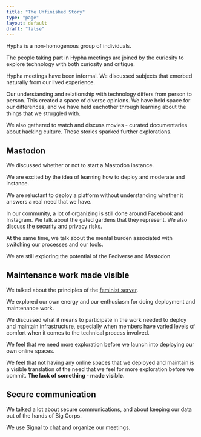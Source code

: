 ```yaml
---
title: "The Unfinished Story"
type: "page"
layout: default
draft: "false"
---
```


Hypha is a non-homogenous group of individuals. 

The people taking part in Hypha meetings are joined by the curiosity to explore technology with both curiosity and critique. 

Hypha meetings have been informal. We discussed subjects that emerbed naturally from our lived experience.

Our understanding and relationship with technology differs from person to person. This created a space of diverse opinions. We have held space for our differences, and we have held eachother through learning about the things that we struggled with.

We also gathered to watch and discuss movies - curated documentaries about hacking culture. These stories sparked further explorations. 

## Mastodon

We discussed whether or not to start a Mastodon instance. 

We are excited by the idea of learning how to deploy and moderate and instance.

We are reluctant to deploy a platform without understanding whether it answers a real need that we have. 

In our community, a lot of organizing is still done around Facebook and Instagram. We talk about the gated gardens that they represent. We also discuss the security and privacy risks. 

At the same time, we talk about the mental burden associated with switching our processes and our tools. 

We are still exploring the potential of the Fediverse and Mastodon. 

## Maintenance work made visible

We talked about the principles of the [feminist server](https://en.ftx.apc.org/books/small-stories/page/feminist-server).

We explored our own energy and our enthusiasm for doing deployment and maintenance work.

We discussed what it means to participate in the work needed to deploy and maintain infrastructure, especially when members have varied levels of comfort when it comes to the technical process involved. 

We feel that we need more exploration before we launch into deploying our own online spaces.

We feel that not having any online spaces that we deployed and maintain is a visible translation of the need that we feel for more exploration before we commit. **The lack of something - made visible.**

## Secure communication

We talked a lot about secure communications, and about keeping our data out of the hands of Big Corps. 

We use Signal to chat and organize our meetings. 